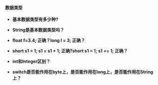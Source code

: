 #### 数据类型

- **基本数据类型有多少种?**


- **String是基本数据类型吗？**


- **float f=3.4; 正确？long l = 3; 正确？**


- **short s1 = 1; s1 = s1 + 1; 正确?short s1 = 1; s1 += 1; 正确？**


- **int和Integer区别？**


- **switch是否能作用在byte上，是否能作用在long上，是否能作用在String上？**